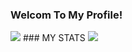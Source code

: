 ### Welcom To My Profile!
<p>
<img src="https://github-readme-stats.vercel.app/api?username=gilanq24&show_icons=true&theme=radical"/>
### MY STATS
<img src="https://github-readme-stats.vercel.app/api/top-langs/?username=gilanq24&theme=radical&layout=compact"/>
</p>
